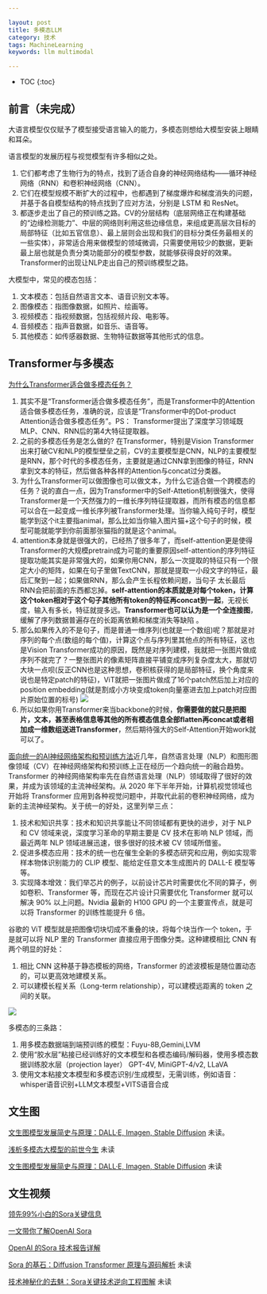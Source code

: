```yaml
---

layout: post
title: 多模态LLM
category: 技术
tags: MachineLearning
keywords: llm multimodal

---
```


* TOC
{:toc}

## 前言（未完成）

大语言模型仅仅赋予了模型接受语言输入的能力，多模态则想给大模型安装上眼睛和耳朵。

语言模型的发展历程与视觉模型有许多相似之处。
1. 它们都考虑了生物行为的特点，找到了适合自身的神经网络结构——循环神经网络（RNN）和卷积神经网络（CNN）。
2. 它们在模型规模不断扩大的过程中，也都遇到了梯度爆炸和梯度消失的问题，并基于各自模型结构的特点找到了应对方法，分别是 LSTM 和 ResNet。
3. 都逐步走出了自己的预训练之路。CV的分层结构（底层网络正在构建基础的“边缘检测能力”、中层的网络则利用这些边缘信息，来组成更高层次目标的局部特征（比如五官信息）、最上层则会出现和我们的目标分类任务最相关的一些实体），非常适合用来做模型的领域微调，只需要使用较少的数据，更新最上层也就是负责分类功能部分的模型参数，就能够获得良好的效果。Transformer的出现让NLP走出自己的预训练模型之路。

大模型中，常见的模态包括：

1. 文本模态：包括自然语言文本、语音识别文本等。
2. 图像模态：指图像数据，如照片、绘画等。
3. 视频模态：指视频数据，包括视频片段、电影等。
4. 音频模态：指声音数据，如音乐、语音等。
5. 其他模态：如传感器数据、生物特征数据等其他形式的信息。

## Transformer与多模态

[为什么Transformer适合做多模态任务？](https://mp.weixin.qq.com/s/zGUwdaS5qlET_PZ6O2amxg)
1. 其实不是“Transformer适合做多模态任务”，而是Transformer中的Attention适合做多模态任务，准确的说，应该是“Transformer中的Dot-product Attention适合做多模态任务”。PS： Transformer提出了深度学习领域既MLP、CNN、RNN后的第4大特征提取器。
2. 之前的多模态任务是怎么做的? 在Transformer，特别是Vision Transformer出来打破CV和NLP的模型壁垒之前，CV的主要模型是CNN，NLP的主要模型是RNN，那个时代的多模态任务，主要就是通过CNN拿到图像的特征，RNN拿到文本的特征，然后做各种各样的Attention与concat过分类器。
3. 为什么Transformer可以做图像也可以做文本，为什么它适合做一个跨模态的任务？说的直白一点，因为Transformer中的Self-Attetion机制很强大，使得Transformer是一个天然强力的一维长序列特征提取器，而所有模态的信息都可以合在一起变成一维长序列被Transformer处理。当你输入纯句子时，模型能学到这个it主要指animal，那么比如当你输入图片猫+这个句子的时候，模型可能就能学到你前面那张猫指的就是这个animal。
4. attention本身就是很强大的，已经热了很多年了，而self-attention更是使得Transformer的大规模pretrain成为可能的重要原因self-attention的序列特征提取功能其实是非常强大的，如果你用CNN，那么一次提取的特征只有一个限定大小的矩阵，如果在句子里做TextCNN，那就是提取一小段文字的特征，最后汇聚到一起；如果做RNN，那么会产生长程依赖问题，当句子 太长最后RNN会把前面的东西都忘掉。**self-attention的本质就是对每个token，计算这个token相对于这个句子其他所有token的特征再concat到一起**，无视长度，输入有多长，特征就提多远。**Transformer也可以认为是一个全连接图**， 缓解了序列数据普遍存在的长距离依赖和梯度消失等缺陷 。
5. 那么如果传入的不是句子，而是普通一维序列(也就是一个数组)呢？那就是对序列的每个点(数组的每个值)，计算这个点与序列里其他点的所有特征，这也是Vision Transformer成功的原因，既然是对序列建模，我就把一张图片做成序列不就完了？一整张图片的像素矩阵直接平铺变成序列复杂度太大，那就切大块一点呗(反正CNN也是这种思想，卷积核获得的是局部特征，换个角度来说也是特定patch的特征)，ViT就把一张图片做成了16个patch然后加上对应的position embedding(就是割成小方块变成token向量塞进去加上patch对应图片原始位置的标号)
    ![](/public/upload/machine/vit.jpg)
6. 所以如果你用Transformer来当backbone的时候，**你需要做的就只是把图片，文本，甚至表格信息等其他的所有模态信息全部flatten再concat或者相加成一维数组送进Transformer**，然后期待强大的Self-Attention开始work就可以了。

[面向统一的AI神经网络架构和预训练方法](https://mp.weixin.qq.com/s/3KWbxBf1hEcgSnt2XBCgkg)近几年，自然语言处理（NLP）和图形图像领域（CV）在神经网络架构和预训练上正在经历一个趋向统一的融合趋势。Transformer 的神经网络架构率先在自然语言处理（NLP）领域取得了很好的效果，并成为该领域的主流神经架构。从 2020 年下半年开始，计算机视觉领域也开始将 Transformer 应用到各种视觉问题中，并取代此前的卷积神经网络，成为新的主流神经架构。关于统一的好处，这里列举三点：
1. 技术和知识共享：技术和知识共享能让不同领域都有更快的进步，对于 NLP 和 CV 领域来说，深度学习革命的早期主要是 CV 技术在影响 NLP 领域，而最近两年 NLP 领域进展迅速，很多很好的技术被 CV 领域所借鉴。
2. 促进多模态应用：技术的统一也在催生全新的多模态研究和应用，例如实现零样本物体识别能力的 CLIP 模型、能给定任意文本生成图片的 DALL-E 模型等等。
3. 实现降本增效：我们举芯片的例子，以前设计芯片时需要优化不同的算子，例如卷积、Transformer 等，而现在芯片设计只需要优化 Transformer 就可以解决 90% 以上问题。Nvidia 最新的 H100 GPU 的一个主要宣传点，就是可以将 Transformer 的训练性能提升 6 倍。

谷歌的 ViT 模型就是把图像切块切成不重叠的块，将每个块当作一个 token，于是就可以将 NLP 里的 Transformer 直接应用于图像分类。这种建模相比 CNN 有两个明显的好处：
1. 相比 CNN 这种基于静态模板的网络，Transformer 的滤波模板是随位置动态的，可以更高效地建模关系。
2. 可以建模长程关系（Long-term relationship），可以建模远距离的 token 之间的关联。

![](/public/upload/machine/multimodal_network.jpg)

多模态的三条路：
1. 用多模态数据端到端预训练的模型：Fuyu-8B,Gemini,LVM
2. 使用“胶水层”粘接已经训练好的文本模型和各模态编码/解码器，使用多模态数据训练胶水层（projection layer） GPT-4V, MiniGPT-4/v2, LLaVA
3. 使用文本粘接文本模型和多模态识别/生成模型，无需训练，例如语音：whisper语音识别+LLM文本模型+VITS语音合成

## 文生图

[文生图模型发展简史与原理：DALL·E, Imagen, Stable Diffusion](https://mp.weixin.qq.com/s/u4t23yzx0Qli_NIlnvNNEA) 未读。 

[​浅析多模态大模型的前世今生](https://mp.weixin.qq.com/s/DXoeQqjVoDLxGV2oZeL95Q) 未读

[文生图模型发展简史与原理：DALL·E, Imagen, Stable Diffusion](https://mp.weixin.qq.com/s/3-p16x4e5XVRYuPj6QTnxg) 未读

## 文生视频

[领先99%小白的Sora关键信息](https://mp.weixin.qq.com/s/MsaCUnTsJYxJFgnNGT6DTA)

[一文带你了解OpenAI Sora](https://mp.weixin.qq.com/s/Efk-gP8iuau3crWB2wWizg)

[OpenAI 的 ​Sora 技术报告详解](https://mp.weixin.qq.com/s/MyWPPY19wwsJv8zdBMxdFg)

[Sora 的基石：Diffusion Transformer 原理与源码解析](https://zhuanlan.zhihu.com/p/684125968) 未读

[技术神秘化的去魅：Sora关键技术逆向工程图解](https://mp.weixin.qq.com/s/5mxoYXY6vKsyqBzxNRnurQ) 未读